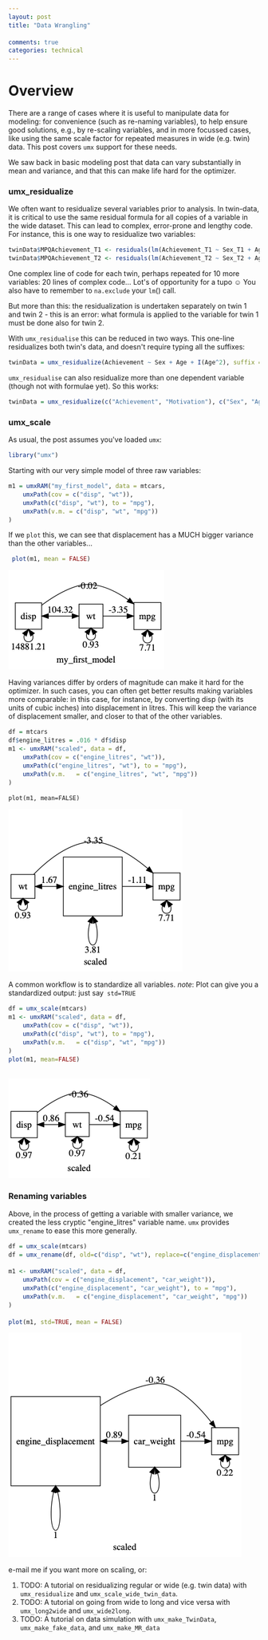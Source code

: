 ```yaml
---
layout: post
title: "Data Wrangling"

comments: true
categories: technical
---
```


<a name="top"></a>

<a name="overview"></a>
# Overview

There are a range of cases where it is useful to manipulate data for modeling: for convenience (such as re-naming variables), to help ensure good solutions, e.g., by re-scaling variables, and in more focussed cases, like using the same scale factor for repeated measures in wide (e.g. twin) data. This post covers `umx` support for these needs.

We saw back in basic modeling post that data can vary substantially in mean and variance, and that this can make life hard for the optimizer.

### umx_residualize

We often want to residualize several variables prior to analysis. In twin-data, it is critical to use the same residual formula for all copies of a variable in the wide dataset. This can lead to complex, error-prone and lengthy code. For instance, this is one way to residualize two variables:

```r
twinData$MPQAchievement_T1 <- residuals(lm(Achievement_T1 ~ Sex_T1 + Age_T1 + I(Age_T1^2), data = twinData, na.action = na.exclude))                                                    
twinData$MPQAchievement_T2 <- residuals(lm(Achievement_T2 ~ Sex_T2 + Age_T2 + I(Age_T2^2), data = twinData, na.action = na.exclude))
```

One complex line of code for each twin, perhaps repeated for 10 more variables: 20 lines of complex code&hellip; Lot&#x27;s of opportunity for a tupo &#x263A; You also have to remember to `na.exclude` your `lm`() call.

But more than this: the residualization is undertaken separately on twin 1 and twin 2 - this is an error: what formula is applied to the variable for twin 1 must be done also for twin 2.

With `umx_residualise` this can be reduced in two ways. This one-line residualizes both twin's data, and doesn't require typing all the suffixes:

```r
twinData = umx_residualize(Achievement ~ Sex + Age + I(Age^2), suffix = "_T", data = twinData)
```

`umx_residualise` can also residualize more than one dependent variable (though not with formulae yet). So this works:

```r
twinData = umx_residualize(c("Achievement", "Motivation"), c("Sex", "Age"), suffix = "_T", data = twinData)
```

### umx_scale

As usual, the post assumes you've loaded `umx`:

```r
library("umx")
```

Starting with our very simple model of three raw variables:

```R
m1 = umxRAM("my_first_model", data = mtcars,
	umxPath(cov = c("disp", "wt")),
	umxPath(c("disp", "wt"), to = "mpg"),
	umxPath(v.m. = c("disp", "wt", "mpg"))
)
```

If we `plot` this, we can see that displacement has a MUCH bigger variance than the other variables...

```R
 plot(m1, mean = FALSE)
```
 
![unscaled_model](/media/1_make_a_model/unscaled_model.png "unscaled model of three variables")

Having variances differ by orders of magnitude can make it hard for the optimizer. In such cases, you can often get better results making variables more comparable: in this case, for instance, by converting disp  (with its units of cubic inches) into displacement in litres. This will keep the variance of displacement smaller, and closer to that of the other variables.

```R
df = mtcars
df$engine_litres = .016 * df$disp
m1 <- umxRAM("scaled", data = df,
	umxPath(cov = c("engine_litres", "wt")),
	umxPath(c("engine_litres", "wt"), to = "mpg"),
	umxPath(v.m.   = c("engine_litres", "wt", "mpg"))
)
```

 `plot(m1, mean=FALSE)`
 
![scaled_disp](/media/1_make_a_model/scaled_disp.png "disp in litres")


A common workflow is to standardize all variables. *note*: Plot can give you a standardized output: just say` std=TRUE`

```R
df = umx_scale(mtcars)
m1 <- umxRAM("scaled", data = df,
	umxPath(cov = c("disp", "wt")),
	umxPath(c("disp", "wt"), to = "mpg"),
	umxPath(v.m.   = c("disp", "wt", "mpg"))
)
plot(m1, mean=FALSE)
 
```

![scaled](/media/1_make_a_model/scaled.png "All scaled")

### Renaming variables

Above, in the process of getting a variable with smaller variance, we created the less cryptic "engine_litres" variable name. `umx` provides `umx_rename` to ease this more generally.

```R
df = umx_scale(mtcars)
df = umx_rename(df, old=c("disp", "wt"), replace=c("engine_displacement", "car_weight"))

m1 <- umxRAM("scaled", data = df,
	umxPath(cov = c("engine_displacement", "car_weight")),
	umxPath(c("engine_displacement", "car_weight"), to = "mpg"),
	umxPath(v.m.   = c("engine_displacement", "car_weight", "mpg"))
)

plot(m1, std=TRUE, mean = FALSE)
```

![renamed](/media/1_make_a_model/renamed.png "All renamed")


e-mail me if you want more on scaling, or:

1. TODO: A tutorial on residualizing regular or wide (e.g. twin data) with `umx_residualize` and `umx_scale_wide_twin_data`.
2. TODO: A tutorial on going from wide to long and vice versa with `umx_long2wide` and `umx_wide2long`.
3. TODO: A tutorial on data simulation with `umx_make_TwinData`, `umx_make_fake_data`, and `umx_make_MR_data`


